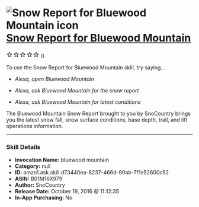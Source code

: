# &nbsp;<img src="skill_icon" alt="Snow Report for Bluewood Mountain icon" width="36"> [Snow Report for Bluewood Mountain](http://alexa.amazon.com/#skills/amzn1.ask.skill.d73440ea-8237-466d-90ab-7f1e52600c52)
![0 stars](../../images/ic_star_border_black_18dp_1x.png)![0 stars](../../images/ic_star_border_black_18dp_1x.png)![0 stars](../../images/ic_star_border_black_18dp_1x.png)![0 stars](../../images/ic_star_border_black_18dp_1x.png)![0 stars](../../images/ic_star_border_black_18dp_1x.png) 0

To use the Snow Report for Bluewood Mountain skill, try saying...

* *Alexa, open Bluewood Mountain*

* *Alexa, ask Bluewood Mountain for the snow report*

* *Alexa, ask Bluewood Mountain for latest conditions*

The Bluewood Mountain Snow Report brought to you by SnoCountry brings you the latest snow fall, snow surface conditions,  base depth, trail, and lift operations information.

***

### Skill Details

* **Invocation Name:** bluewood mountain
* **Category:** null
* **ID:** amzn1.ask.skill.d73440ea-8237-466d-90ab-7f1e52600c52
* **ASIN:** B01M16X979
* **Author:** SnoCountry
* **Release Date:** October 19, 2016 @ 11:12:35
* **In-App Purchasing:** No
